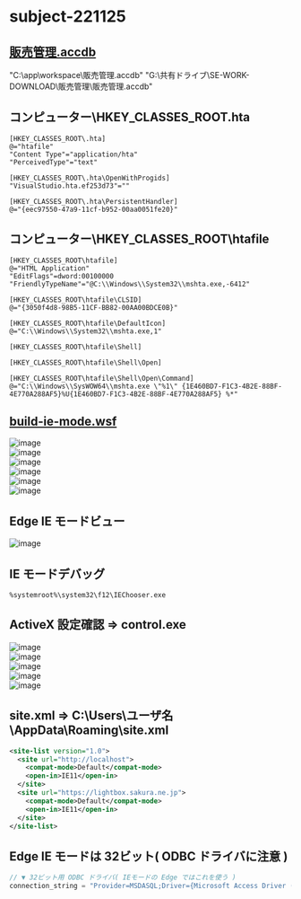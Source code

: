 # subject-221125

## [販売管理.accdb](https://github.com/winofsql/resource-winofsql)
"C:\app\workspace\販売管理.accdb"
"G:\共有ドライブ\SE-WORK-DOWNLOAD\販売管理\販売管理.accdb"

## コンピューター\HKEY_CLASSES_ROOT\.hta
```reg
[HKEY_CLASSES_ROOT\.hta]
@="htafile"
"Content Type"="application/hta"
"PerceivedType"="text"

[HKEY_CLASSES_ROOT\.hta\OpenWithProgids]
"VisualStudio.hta.ef253d73"=""

[HKEY_CLASSES_ROOT\.hta\PersistentHandler]
@="{eec97550-47a9-11cf-b952-00aa0051fe20}"
```

## コンピューター\HKEY_CLASSES_ROOT\htafile
```reg
[HKEY_CLASSES_ROOT\htafile]
@="HTML Application"
"EditFlags"=dword:00100000
"FriendlyTypeName"="@C:\\Windows\\System32\\mshta.exe,-6412"

[HKEY_CLASSES_ROOT\htafile\CLSID]
@="{3050f4d8-98B5-11CF-BB82-00AA00BDCE0B}"

[HKEY_CLASSES_ROOT\htafile\DefaultIcon]
@="C:\\Windows\\System32\\mshta.exe,1"

[HKEY_CLASSES_ROOT\htafile\Shell]

[HKEY_CLASSES_ROOT\htafile\Shell\Open]

[HKEY_CLASSES_ROOT\htafile\Shell\Open\Command]
@="C:\\Windows\\SysWOW64\\mshta.exe \"%1\" {1E460BD7-F1C3-4B2E-88BF-4E770A288AF5}%U{1E460BD7-F1C3-4B2E-88BF-4E770A288AF5} %*"
```

## [build-ie-mode.wsf](https://github.com/winofsql/wsh-vbs-excel-action/blob/main/hta/build-ie-mode.wsf)
![image](https://user-images.githubusercontent.com/1501327/203872252-f1348da2-88a4-49c9-bd8e-a5bb90a6ce3a.png)\
![image](https://user-images.githubusercontent.com/1501327/203872308-9ae69ed3-7b5b-43ab-a334-1894b6d3149c.png)\
![image](https://user-images.githubusercontent.com/1501327/203872387-5d7e3d0c-d27d-4331-8e95-c13d2687231a.png)\
![image](https://user-images.githubusercontent.com/1501327/203872411-64b5b625-d961-471d-8f09-e49310c065f6.png)\
![image](https://user-images.githubusercontent.com/1501327/203872448-c0c638de-41f9-45a3-aa9c-1a10a361fa8d.png)\
![image](https://user-images.githubusercontent.com/1501327/203872634-1cfe1aee-62bf-4e8b-9956-2c2c820b2e53.png)

## Edge IE モードビュー

![image](https://user-images.githubusercontent.com/1501327/203873208-356cc5e8-de3b-4805-8e4d-7b5a29e0d9fc.png)

## IE モードデバッグ
```
%systemroot%\system32\f12\IEChooser.exe
```

## ActiveX 設定確認 => control.exe
![image](https://user-images.githubusercontent.com/1501327/203873302-628652a9-74e8-4a6a-a6b1-7747776f8824.png)\
![image](https://user-images.githubusercontent.com/1501327/203873332-76c29876-3d5a-493f-bab2-175fa9dede4a.png)\
![image](https://user-images.githubusercontent.com/1501327/203873349-e4ae228f-1c72-4a2c-8c5c-0c501c5aad51.png)\
![image](https://user-images.githubusercontent.com/1501327/203873419-ee075995-51d6-4d81-8a3e-2e0c364ac286.png)\
![image](https://user-images.githubusercontent.com/1501327/203873457-588060c2-1484-4ad6-901a-d99103fe37a7.png)

## site.xml => C:\Users\ユーザ名\AppData\Roaming\site.xml
```xml
<site-list version="1.0">
  <site url="http://localhost">
    <compat-mode>Default</compat-mode>
    <open-in>IE11</open-in>
  </site>
  <site url="https://lightbox.sakura.ne.jp">
    <compat-mode>Default</compat-mode>
    <open-in>IE11</open-in>
  </site>
</site-list>
```

## Edge IE モードは 32ビット( ODBC ドライバに注意 )
```js
// ▼ 32ビット用 ODBC ドライバ( IEモードの Edge ではこれを使う )
connection_string = "Provider=MSDASQL;Driver={Microsoft Access Driver (*.mdb)};Dbq=" + db_path + ";";

```
